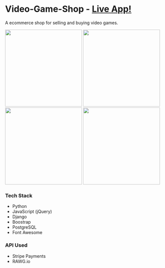 # Video-Game-Shop - [Live App!](https://ecomgs.herokuapp.com/)

A ecommerce shop for selling and buying video games. 

<img src="https://res.cloudinary.com/djmrmontu/image/upload/v1588903459/VGS%20App/vgs_home_ykwx82.png" height="250px" width="250px"> <img src="https://res.cloudinary.com/djmrmontu/image/upload/v1588903457/VGS%20App/vgs_detail_u6oodj.png" height="250px" width="250px"> <img src="https://res.cloudinary.com/djmrmontu/image/upload/v1588903454/VGS%20App/vgs_cart_myfca7.png" height="250px" width="250px"> <img src="https://res.cloudinary.com/djmrmontu/image/upload/v1588903454/VGS%20App/vgs_checkout_pmpuuv.png" height="250px" width="250px">

### Tech Stack

- Python
- JavaScript (jQuery)
- Django
- Boostrap
- PostgreSQL
- Font Awesome

### API Used

- Stripe Payments
- RAWG.io
